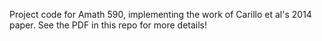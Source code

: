 Project code for Amath 590, implementing the work of Carillo et al's 2014 paper. See the PDF in this repo for more details!
